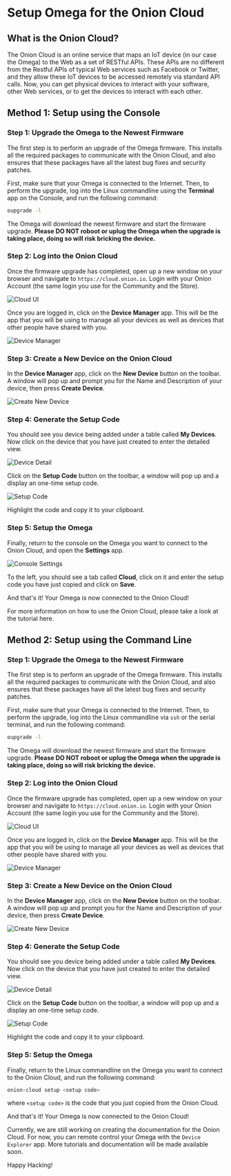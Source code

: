 # Setup Omega for the Onion Cloud

## What is the Onion Cloud?

The Onion Cloud is an online service that maps an IoT device (in our case the Omega) to the Web as a set of RESTful APIs. These APIs are no different from the Restful APIs of typical Web services such as Facebook or Twitter, and they allow these IoT devices to be accessed remotely via standard API calls. Now, you can get physical devices to interact with your software, other Web services, or to get the devices to interact with each other.

## Method 1: Setup using the Console

### Step 1: Upgrade the Omega to the Newest Firmware

The first step is to perform an upgrade of the Omega firmware. This installs all the required packages to communicate with the Onion Cloud, and also ensures that these packages have all the latest bug fixes and security patches.

First, make sure that your Omega is connected to the Internet. Then, to perform the upgrade, log into the Linux commandline using the **Terminal** app on the Console, and run the following command:

```bash
oupgrade -l
```

The Omega will download the newest firmware and start the firmware upgrade. **Please DO NOT roboot or uplug the Omega when the upgrade is taking place, doing so will risk bricking the device.**

### Step 2: Log into the Onion Cloud

Once the firmware upgrade has completed, open up a new window on your browser and navigate to `https://cloud.onion.io`. Login with your Onion Account (the same login you use for the Community and the Store).

![Cloud UI](https://i.imgur.com/gNWWwVy.png)

Once you are logged in, click on the **Device Manager** app. This will be the app that you will be using to manage all your devices as well as devices that other people have shared with you.

![Device Manager](https://i.imgur.com/Rbc55Cm.png)

### Step 3: Create a New Device on the Onion Cloud

In the **Device Manager** app, click on the **New Device** button on the toolbar. A window will pop up and prompt you for the Name and Description of your device, then press **Create Device**.

![Create New Device](https://i.imgur.com/uvE5hCw.png)

### Step 4: Generate the Setup Code

You should see you device being added under a table called **My Devices**. Now click on the device that you have just created to enter the detailed view.

![Device Detail](https://i.imgur.com/WqcrF0y.png)

Click on the **Setup Code** button on the toolbar, a window will pop up and a display an one-time setup code.

![Setup Code](https://i.imgur.com/t2iJgZo.png)

Highlight the code and copy it to your clipboard.

### Step 5: Setup the Omega

Finally, return to the console on the Omega you want to connect to the Onion Cloud, and open the **Settings** app.

![Console Settings](https://i.imgur.com/aq6r19A.png)

To the left, you should see a tab called **Cloud**, click on it and enter the setup code you have just copied and click on **Save**.

And that's it! Your Omega is now connected to the Onion Cloud!

For more information on how to use the Onion Cloud, please take a look at the tutorial here.

## Method 2: Setup using the Command Line

### Step 1: Upgrade the Omega to the Newest Firmware

The first step is to perform an upgrade of the Omega firmware. This installs all the required packages to communicate with the Onion Cloud, and also ensures that these packages have all the latest bug fixes and security patches.

First, make sure that your Omega is connected to the Internet. Then, to perform the upgrade, log into the Linux commandline via `ssh` or the serial terminal, and run the following command:

```bash
oupgrade -l
```

The Omega will download the newest firmware and start the firmware upgrade. **Please DO NOT roboot or uplug the Omega when the upgrade is taking place, doing so will risk bricking the device.**

### Step 2: Log into the Onion Cloud

Once the firmware upgrade has completed, open up a new window on your browser and navigate to `https://cloud.onion.io`. Login with your Onion Account (the same login you use for the Community and the Store).

![Cloud UI](https://i.imgur.com/gNWWwVy.png)

Once you are logged in, click on the **Device Manager** app. This will be the app that you will be using to manage all your devices as well as devices that other people have shared with you.

![Device Manager](https://i.imgur.com/Rbc55Cm.png)

### Step 3: Create a New Device on the Onion Cloud

In the **Device Manager** app, click on the **New Device** button on the toolbar. A window will pop up and prompt you for the Name and Description of your device, then press **Create Device**.

![Create New Device](https://i.imgur.com/uvE5hCw.png)

### Step 4: Generate the Setup Code

You should see you device being added under a table called **My Devices**. Now click on the device that you have just created to enter the detailed view.

![Device Detail](https://i.imgur.com/WqcrF0y.png)

Click on the **Setup Code** button on the toolbar, a window will pop up and a display an one-time setup code.

![Setup Code](https://i.imgur.com/t2iJgZo.png)

Highlight the code and copy it to your clipboard.

### Step 5: Setup the Omega

Finally, return to the Linux commandline on the Omega you want to connect to the Onion Cloud, and run the following command:

```bash
onion-cloud setup <setup code>
```

where `<setup code>` is the code that you just copied from the Onion Cloud.

And that's it! Your Omega is now connected to the Onion Cloud!

Currently, we are still working on creating the documentation for the Onion Cloud. For now, you can remote control your Omega with the `Device Explorer` app. More tutorials and documentation will be made available soon.

Happy Hacking!